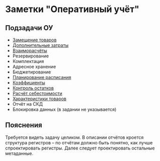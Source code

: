 # Заметки "Оперативный учёт"

## Подзадачи ОУ

- [Замещение товаров](https://github.com/SpaceHead1C/Spec/blob/master/doc/1.19.md)
- [Дополнительные затраты](https://github.com/SpaceHead1C/Spec/blob/master/doc/1.29.md)
- [Взаиморасчёты](https://github.com/SpaceHead1C/Spec/blob/master/doc/1.25.md)
- Резервирование
- Комплектация
- Адресное хранение
- Бюджетирование
- [Планирование расписания](https://github.com/SpaceHead1C/Spec/blob/master/doc/1.40.md)
- [Коэффициенты](https://github.com/SpaceHead1C/Spec/blob/master/doc/1.10.md)
- [Контроль остатков](https://github.com/SpaceHead1C/Spec/blob/master/doc/1.38.md)
- [Расчёт себестоимости](https://github.com/SpaceHead1C/Spec/blob/master/doc/1.7.md)
- [Характеристики товаров](https://github.com/SpaceHead1C/Spec/blob/master/doc/1.10.md)
- Отчёт на СКД
- Блокировка данных (в задании не указывается)

## Пояснения

Требуется видеть задачу целиком. В описании отчётов кроется структура регистров – по отчётам должно быть понятно, как лучше спроектировать регистры. Далее следует проектировать остальные метаданные.
